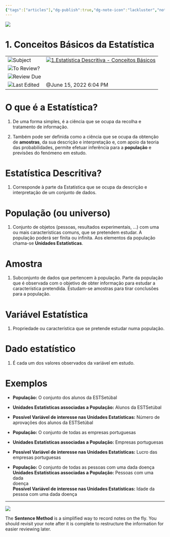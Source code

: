 ```yaml
---
{"tags":["articles"],"dg-publish":true,"dg-note-icon":"lackluster","noteIcon":"lackluster","permalink":"/04-resources-material-para-zettel/elearning/1-conceitos-basicos-da-estatistica/","dgPassFrontmatter":true,"created":"2025-10-16T10:21:21.340+01:00","updated":"2025-10-23T12:53:30.927+01:00"}
---
```



![](Dashboard/Attachments/icons_notes--sentence.png)

# 1. Conceitos Básicos da Estatística

|   |   |
|---|---|
|![](Dashboard/Attachments/arrow-northeast_gray%201171.svg)Subject|[![](Dashboard/Attachments/icons_graduate.png)1.Estatística Descritiva - Conceitos Básicos](../Subjects/1%20Estat%C3%ADstica%20Descritiva%20-%20Conceitos%20B%C3%A1sicos%20f2144333745141d493ecdf66e2f5a926.html)|
|![](Dashboard/Attachments/checkmark-square_gray%20652.svg)To Review?||
|![](Dashboard/Attachments/formula_gray%20471.svg)Review Due||
|![](Dashboard/Attachments/clock_gray%20103.svg)Last Edited|@June 15, 2022 6:04 PM|

# O que é a Estatística?

1. De uma forma simples, é a ciência que se ocupa da recolha e tratamento de informação.

2. Também pode ser definida como a ciência que se ocupa da obtenção de **amostras**, da sua descrição e interpretação e, com apoio da teoria das probabilidades, permite efetuar inferência para a **população** e previsões do fenómeno em estudo.

# Estatística Descritiva?

1. Corresponde à parte da Estatística que se ocupa da descrição e interpretação de um conjunto de dados.

# População (ou universo)

1. Conjunto de objetos (pessoas, resultados experimentais, …) com uma ou mais características comuns, que se pretendem estudar. A população poderá ser finita ou infinita. Aos elementos da população chama-se **Unidades Estatísticas**.

# Amostra

1. Subconjunto de dados que pertencem à população. Parte da população que é observada com o objetivo de obter informação para estudar a característica pretendida. Estudam-se amostras para tirar conclusões para a população.

# Variável Estatística

1. Propriedade ou característica que se pretende estudar numa população.

# Dado estatístico

1. É cada um dos valores observados da variável em estudo.

# Exemplos

- **População:** O conjunto dos alunos da ESTSetúbal

- **Unidades Estatísticas associadas a População:** Alunos da ESTSetúbal

- **Possível Variável de interesse nas Unidades Estatísticas:** Número de aprovações dos alunos da ESTSetúbal

- **População:** O conjunto de todas as empresas portuguesas

- **Unidades Estatísticas associadas a População:** Empresas portuguesas

- **Possível Variável de interesse nas Unidades Estatísticas:** Lucro das  
    empresas portuguesas  
    

- **População:** O conjunto de todas as pessoas com uma dada doença  
    **Unidades Estatísticas associadas a População:** Pessoas com uma dada  
    doença  
    **Possível Variável de interesse nas Unidades Estatísticas:** Idade da  
    pessoa com uma dada doença

---

![](Dashboard/Attachments/icons_questions.png)

The **Sentence Method** is a simplified way to record notes on the fly. You should revisit your note after it is complete to restructure the information for easier reviewing later.